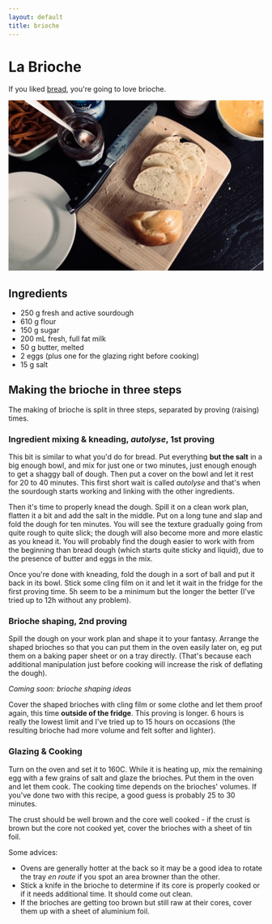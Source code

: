 ```yaml
---
layout: default
title: brioche
---
```


# La Brioche

If you liked [bread](pain.html), you're going to love brioche.


![Finished product, picture courtesy of Martius](img/la_brioche/brioche-decoupee.jpg)


## Ingredients

* 250 g fresh and active sourdough
* 610 g flour
* 150 g sugar
* 200 mL fresh, full fat milk
* 50 g butter, melted
* 2 eggs (plus one for the glazing right before cooking)
* 15 g salt


## Making the brioche in three steps

The making of brioche is split in three steps, separated by proving (raising)
times.


### Ingredient mixing & kneading, *autolyse*, 1st proving

This bit is similar to what you'd do for bread. Put everything **but the salt**
in a big enough bowl, and mix for just one or two minutes, just enough enough to
get a shaggy ball of dough. Then put a cover on the bowl and let it rest for
20 to 40 minutes. This first short wait is called *autolyse* and that's when the
sourdough starts working and linking with the other ingredients.


Then it's time to properly knead the dough. Spill it on a clean work plan,
flatten it a bit and add the salt in the middle. Put on a long tune and slap and
fold the dough for ten minutes. You will see the texture gradually going from
quite rough to quite slick; the dough will also become more and more elastic as
you knead it. You will probably find the dough easier to work with from the
beginning than bread dough (which starts quite sticky and liquid), due to the
presence of butter and eggs in the mix.


Once you're done with kneading, fold the dough in a sort of ball and put it back
in its bowl. Stick some cling film on it and let it wait in the fridge for the
first proving time. 5h seem to be a minimum but the longer the better (I've
tried up to 12h without any problem).


### Brioche shaping, 2nd proving

Spill the dough on your work plan and shape it to your fantasy. Arrange the
shaped brioches so that you can put them in the oven easily later on, eg put
them on a baking paper sheet or on a tray directly. (That's because each
additional manipulation just before cooking will increase the risk of deflating
the dough).

*Coming soon: brioche shaping ideas*

Cover the shaped brioches with cling film or some clothe and let them proof
again, this time **outside of the fridge**. This proving is longer. 6 hours
is really the lowest limit and I've tried up to 15 hours on occasions (the
resulting brioche had more volume and felt softer and lighter).


### Glazing & Cooking

Turn on the oven and set it to 160C. While it is heating up, mix the remaining
egg with a few grains of salt and glaze the brioches. Put them in the oven and
let them cook. The cooking time depends on the brioches' volumes. If you've
done two with this recipe, a good guess is probably 25 to 30 minutes.

The crust should be well brown and the core well cooked - if the crust is brown
but the core not cooked yet, cover the brioches with a sheet of tin foil.

Some advices:

* Ovens are generally hotter at the back so it may be a good idea to rotate the
tray *en route* if you spot an area browner than the other.
* Stick a knife in the brioche to determine if its core is properly cooked or if
it needs additional time. It should come out clean.
* If the brioches are getting too brown but still raw at their cores, cover them
up with a sheet of aluminium foil.

